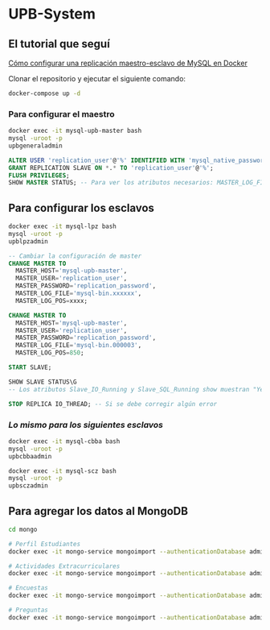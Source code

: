 # UPB-System

## El tutorial que seguí

[Cómo configurar una replicación maestro-esclavo de MySQL en Docker](https://dev.to/siddhantkcode/how-to-set-up-a-mysql-master-slave-replication-in-docker-4n0a)

Clonar el repositorio y ejecutar el siguiente comando:
```bash
docker-compose up -d
```

### Para configurar el maestro

```bash
docker exec -it mysql-upb-master bash
mysql -uroot -p
upbgeneraladmin
```
```sql
ALTER USER 'replication_user'@'%' IDENTIFIED WITH 'mysql_native_password' BY 'replication_password';
GRANT REPLICATION SLAVE ON *.* TO 'replication_user'@'%';
FLUSH PRIVILEGES;
SHOW MASTER STATUS; -- Para ver los atributos necesarios: MASTER_LOG_FILE, MASTER_LOG_POS;
```
## Para configurar los esclavos
```bash
docker exec -it mysql-lpz bash
mysql -uroot -p
upblpzadmin
```
```sql
-- Cambiar la configuración de master
CHANGE MASTER TO
  MASTER_HOST='mysql-upb-master',
  MASTER_USER='replication_user',
  MASTER_PASSWORD='replication_password',
  MASTER_LOG_FILE='mysql-bin.xxxxxx',
  MASTER_LOG_POS=xxxx;

CHANGE MASTER TO
  MASTER_HOST='mysql-upb-master',
  MASTER_USER='replication_user',
  MASTER_PASSWORD='replication_password',
  MASTER_LOG_FILE='mysql-bin.000003',
  MASTER_LOG_POS=850;

START SLAVE;

SHOW SLAVE STATUS\G
-- Los atributos Slave_IO_Running y Slave_SQL_Running show muestran "Yes".

STOP REPLICA IO_THREAD; -- Si se debe corregir algún error
```
### *Lo mismo para los siguientes esclavos*
```bash
docker exec -it mysql-cbba bash
mysql -uroot -p
upbcbbaadmin
```
```bash
docker exec -it mysql-scz bash
mysql -uroot -p
upbsczadmin
```

## Para agregar los datos al MongoDB
```bash
cd mongo

# Perfil Estudiantes
docker exec -it mongo-service mongoimport --authenticationDatabase admin --username root --password rootpassword --db upb --collection perfil_estudiantes --file /mongo-data/perfil_estudiantes.json --jsonArray

# Actividades Extracurriculares
docker exec -it mongo-service mongoimport --authenticationDatabase admin --username root --password rootpassword --db upb --collection actividades_extra --file /mongo-data/actividades.json --jsonArray

# Encuestas
docker exec -it mongo-service mongoimport --authenticationDatabase admin --username root --password rootpassword --db upb --collection encuestas --file /mongo-data/encuestas.json --jsonArray

# Preguntas
docker exec -it mongo-service mongoimport --authenticationDatabase admin --username root --password rootpassword --db upb --collection preguntas --file /mongo-data/preguntas.json --jsonArray

```